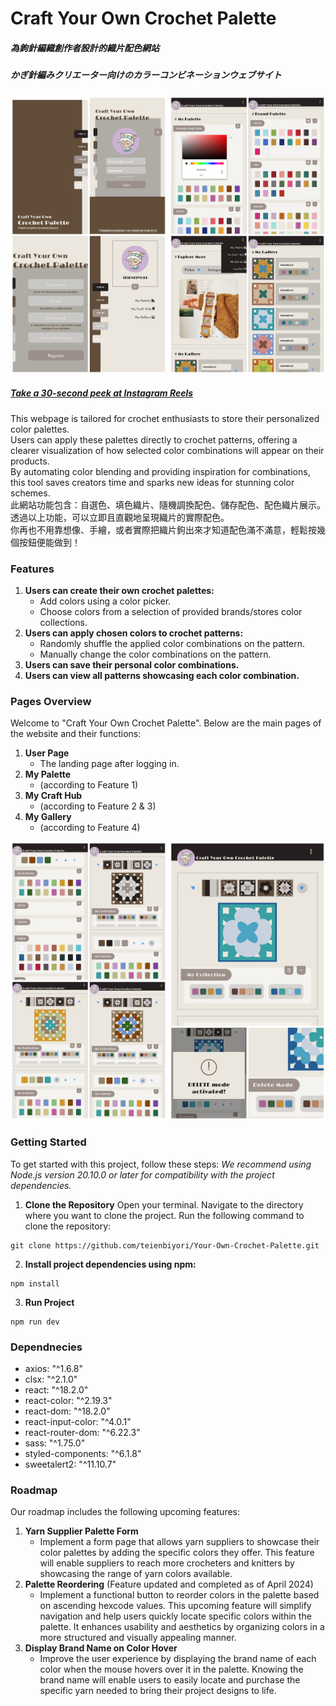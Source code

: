 # Craft Your Own Crochet Palette 
##### 為鉤針編織創作者設計的織片配色網站
##### かぎ針編みクリエーター向けのカラーコンビネーションウェブサイト

<div>
<img src="screenshots/landingPage.jpg" alt="LandingPages" style="width: 250px;">
<img src="screenshots/paletteGallery.jpg" alt="paletteGallery" style="width: 250px;">
</div>

##### [Take a 30-second peek at Instagram Reels](https://www.instagram.com/reel/C6hBS7hPK5p/)

This webpage is tailored for crochet enthusiasts to store their personalized color palettes.<br> 
Users can apply these palettes directly to crochet patterns, offering a clearer visualization of how selected color combinations will appear on their products.<br>
By automating color blending and providing inspiration for combinations, this tool saves creators time and sparks new ideas for stunning color schemes.<br>
此網站功能包含：自選色、填色織片、隨機調換配色、儲存配色、配色織片展示。<br>
透過以上功能，可以立即且直觀地呈現織片的實際配色。<br>
你再也不用靠想像、手繪，或者實際把織片鉤出來才知道配色滿不滿意，輕鬆按幾個按鈕便能做到！<br>

### Features
1. **Users can create their own crochet palettes:**
   - Add colors using a color picker.
   - Choose colors from a selection of provided brands/stores color collections.
2. **Users can apply chosen colors to crochet patterns:**
   - Randomly shuffle the applied color combinations on the pattern.
   - Manually change the color combinations on the pattern.
3. **Users can save their personal color combinations.**
4. **Users can view all patterns showcasing each color combination.**<br>

### Pages Overview
Welcome to "Craft Your Own Crochet Palette". Below are the main pages of the website and their functions:
1. **User Page**
   - The landing page after logging in.
2. **My Palette**
   - (according to Feature 1)
3. **My Craft Hub**
   - (according to Feature 2 & 3)
4. **My Gallery**
   - (according to Feature 4)<br>

<div>
<img src="screenshots/craftPageFn.jpg" alt="craftPageFn1" style="width: 250px;">
<img src="screenshots/craftPageFn2.jpg" alt="craftPageFn2" style="width: 250px;">
</div>

### Getting Started
To get started with this project, follow these steps:
_We recommend using Node.js version 20.10.0 or later for compatibility with the project dependencies._
1. **Clone the Repository**
Open your terminal.
Navigate to the directory where you want to clone the project.
Run the following command to clone the repository:
```
git clone https://github.com/teienbiyori/Your-Own-Crochet-Palette.git
```
2. **Install project dependencies using npm:**
```
npm install
```
3. **Run Project**
```
npm run dev
```

### Dependnecies
- axios: "^1.6.8"
- clsx: "^2.1.0"
- react: "^18.2.0"
- react-color: "^2.19.3"
- react-dom: "^18.2.0"
- react-input-color: "^4.0.1"
- react-router-dom: "^6.22.3"
- sass: "^1.75.0"
- styled-components: "^6.1.8"
- sweetalert2: "^11.10.7"<br>



### Roadmap
Our roadmap includes the following upcoming features:
1. **Yarn Supplier Palette Form**
   - Implement a form page that allows yarn suppliers to showcase their color palettes by adding the specific colors they offer. This feature will enable suppliers to reach more crocheters and knitters by showcasing the range of yarn colors available. 
2. **Palette Reordering** (Feature updated and completed as of April 2024)
   - Implement a functional button to reorder colors in the palette based on ascending hexcode values. This upcoming feature will simplify navigation and help users quickly locate specific colors within the palette. It enhances usability and aesthetics by organizing colors in a more structured and visually appealing manner.
3. **Display Brand Name on Color Hover**
   - Improve the user experience by displaying the brand name of each color when the mouse hovers over it in the palette. Knowing the brand name will enable users to easily locate and purchase the specific yarn needed to bring their project designs to life.



